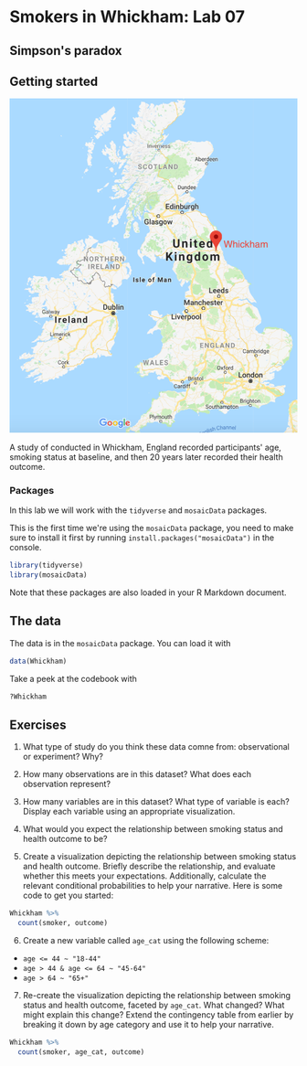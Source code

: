 # Smokers in Whickham: Lab 07
## Simpson's paradox



## Getting started

<img src="img/whickham.png" width="527" />

A study of conducted in Whickham, England recorded participants' age, smoking status at baseline, and then 20 years later recorded their health outcome.

### Packages

In this lab we will work with the `tidyverse` and `mosaicData` packages.

This is the first time we're using the `mosaicData` package, you need to make 
sure to install it first by running `install.packages("mosaicData")` in the 
console.


```r
library(tidyverse) 
library(mosaicData) 
```

Note that these packages are also loaded in your R Markdown document.

## The data

The data is in the `mosaicData` package. You can load it with


```r
data(Whickham)
```

Take a peek at the codebook with


```r
?Whickham
```

## Exercises

1. What type of study do you think these data comne from: observational 
   or experiment? Why?

2. How many observations are in this dataset? What does each observation 
   represent?

3. How many variables are in this dataset? What type of variable is each? 
   Display each variable using an appropriate visualization.

4. What would you expect the relationship between smoking status and 
   health outcome to be?

5. Create a visualization depicting the relationship between smoking status 
   and health outcome. Briefly describe the relationship, and evaluate whether 
   this meets your expectations. Additionally, calculate the relevant
   conditional probabilities to help your narrative. Here is some code to 
   get you started:


```r
Whickham %>%
  count(smoker, outcome)
```

6. Create a new variable called `age_cat` using the following scheme:

- `age <= 44 ~ "18-44"`
- `age > 44 & age <= 64 ~ "45-64"`
- `age > 64 ~ "65+"`

7. Re-create the visualization depicting the relationship between smoking 
status and health outcome, faceted by `age_cat`. What changed? What might 
explain this change? Extend the contingency table from earlier by 
breaking it down by age category and use it to help your narrative.


```r
Whickham %>%
  count(smoker, age_cat, outcome)
```
